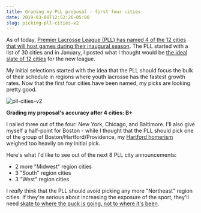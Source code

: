 ```yaml
---
title: Grading my PLL proposal - first four cities
date: 2019-03-08T12:52:26-05:00
slug: picking-pll-cities-v2
---
```


As of today, [Premier Lacrosse League (PLL) has named 4 of the 12 cities that will host games during their inaugural season](https://www.premierlacrosseleague.com/schedule). The PLL started with a list of 30 cities and in January, I posted what I thought would be [the ideal slate of 12 cities](https://www.alspur.com/picking-pll-cities/) for the new league. 

My initial selections started with the idea that the PLL should focus the bulk of their schedule in regions where youth lacrosse has the fastest growth rates. Now that the first four cities have been named, my picks are looking pretty good.

![pll-cities-v2](/files/pll-cities-v2.jpg)
  
**Grading my proposal's accuracy after 4 cities: B+**
  
I nailed three out of the four: New York, Chicago, and Baltimore. I'll also give myself a half-point for Boston - while I thought that the PLL should pick one of the group of Boston/Hartford/Providence, my [Hartford homerism](https://www.trincoll.edu) weighed too heavily on my initial pick.


Here's what I'd like to see out of the next 8 PLL city announcements:

- 2 more "Midwest" region cities
- 3 "South" region cities
- 3 "West" region cities

I *really* think that the PLL should avoid picking any more "Northeast" region cities. If they're serious about increasing the exposure of the sport, they'll need [skate to where the puck is going, not to where it's been](https://en.wikipedia.org/wiki/Wayne_Gretzky). 